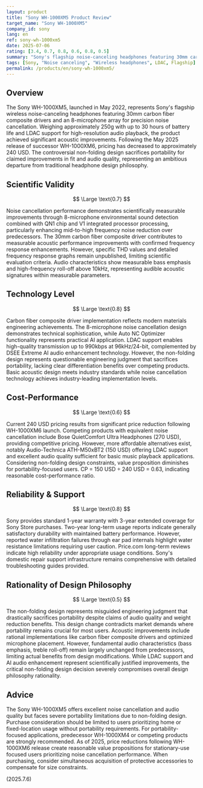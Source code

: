 ```yaml
---
layout: product
title: "Sony WH-1000XM5 Product Review"
target_name: "Sony WH-1000XM5"
company_id: sony
lang: en
ref: sony-wh-1000xm5
date: 2025-07-06
rating: [3.4, 0.7, 0.8, 0.6, 0.8, 0.5]
summary: "Sony's flagship noise-canceling headphones featuring 30mm carbon fiber composite drivers and 8-microphone array for industry-leading noise cancellation. LDAC support and 30-hour battery life deliver premium performance. Price dropped to ~240 USD following WH-1000XM6 release in 2025, offering improved value. However, non-folding design philosophy raises portability concerns despite sound quality improvements."
tags: [Sony, "Noise canceling", "Wireless headphones", LDAC, Flagship]
permalink: /products/en/sony-wh-1000xm5/
---
```


## Overview

The Sony WH-1000XM5, launched in May 2022, represents Sony's flagship wireless noise-canceling headphones featuring 30mm carbon fiber composite drivers and an 8-microphone array for precision noise cancellation. Weighing approximately 250g with up to 30 hours of battery life and LDAC support for high-resolution audio playback, the product achieved significant acoustic improvements. Following the May 2025 release of successor WH-1000XM6, pricing has decreased to approximately 240 USD. The controversial non-folding design sacrifices portability for claimed improvements in fit and audio quality, representing an ambitious departure from traditional headphone design philosophy.

## Scientific Validity

$$ \Large \text{0.7} $$

Noise cancellation performance demonstrates scientifically measurable improvements through 8-microphone environmental sound detection combined with QN1 chip and V1 integrated processor processing, particularly enhancing mid-to-high frequency noise reduction over predecessors. The 30mm carbon fiber composite driver contributes to measurable acoustic performance improvements with confirmed frequency response enhancements. However, specific THD values and detailed frequency response graphs remain unpublished, limiting scientific evaluation criteria. Audio characteristics show measurable bass emphasis and high-frequency roll-off above 10kHz, representing audible acoustic signatures within measurable parameters.

## Technology Level

$$ \Large \text{0.8} $$

Carbon fiber composite driver implementation reflects modern materials engineering achievements. The 8-microphone noise cancellation design demonstrates technical sophistication, while Auto NC Optimizer functionality represents practical AI application. LDAC support enables high-quality transmission up to 990kbps at 96kHz/24-bit, complemented by DSEE Extreme AI audio enhancement technology. However, the non-folding design represents questionable engineering judgment that sacrifices portability, lacking clear differentiation benefits over competing products. Basic acoustic design meets industry standards while noise cancellation technology achieves industry-leading implementation levels.

## Cost-Performance

$$ \Large \text{0.6} $$

Current 240 USD pricing results from significant price reduction following WH-1000XM6 launch. Competing products with equivalent noise cancellation include Bose QuietComfort Ultra Headphones (270 USD), providing competitive pricing. However, more affordable alternatives exist, notably Audio-Technica ATH-M50xBT2 (150 USD) offering LDAC support and excellent audio quality sufficient for basic music playback applications. Considering non-folding design constraints, value proposition diminishes for portability-focused users. CP = 150 USD ÷ 240 USD = 0.63, indicating reasonable cost-performance ratio.

## Reliability & Support

$$ \Large \text{0.8} $$

Sony provides standard 1-year warranty with 3-year extended coverage for Sony Store purchases. Two-year long-term usage reports indicate generally satisfactory durability with maintained battery performance. However, reported water infiltration failures through ear pad internals highlight water resistance limitations requiring user caution. Price.com long-term reviews indicate high reliability under appropriate usage conditions. Sony's domestic repair support infrastructure remains comprehensive with detailed troubleshooting guides provided.

## Rationality of Design Philosophy

$$ \Large \text{0.5} $$

The non-folding design represents misguided engineering judgment that drastically sacrifices portability despite claims of audio quality and weight reduction benefits. This design change contradicts market demands where portability remains crucial for most users. Acoustic improvements include rational implementations like carbon fiber composite drivers and optimized microphone placement. However, fundamental audio characteristics (bass emphasis, treble roll-off) remain largely unchanged from predecessors, limiting actual benefits from design modifications. While LDAC support and AI audio enhancement represent scientifically justified improvements, the critical non-folding design decision severely compromises overall design philosophy rationality.

## Advice

The Sony WH-1000XM5 offers excellent noise cancellation and audio quality but faces severe portability limitations due to non-folding design. Purchase consideration should be limited to users prioritizing home or fixed-location usage without portability requirements. For portability-focused applications, predecessor WH-1000XM4 or competing products are strongly recommended. As of 2025, price reductions following WH-1000XM6 release create reasonable value propositions for stationary-use focused users prioritizing noise cancellation performance. When purchasing, consider simultaneous acquisition of protective accessories to compensate for size constraints.

(2025.7.6)